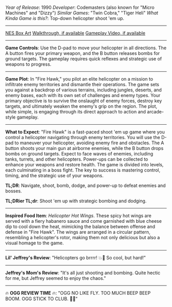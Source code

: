 *Year of Release*: 1990
*Developer*: Codemasters (also known for "Micro Machines" and "Dizzy")
*Similar Games*: "Twin Cobra," "Tiger Heli"
*What Kinda Game is this?*: Top-down helicopter shoot 'em up.

---
[NES Box Art](https://www.google.com/search?tbm=isch&q=NES+Box+Art+Fire+Hawk) 
[Walkthrough, if available](https://www.google.com/search?q=Walkthrough+NES+Fire+Hawk)
[Gameplay Video, if available](https://www.youtube.com/results?search_query=gameplay+NES+Fire+Hawk) 

- - -
**Game Controls**:
Use the D-pad to move your helicopter in all directions. The A button fires your primary weapon, and the B button releases bombs for ground targets. The gameplay requires quick reflexes and strategic use of weapons to progress.

- - -
**Game Plot**: 
In "Fire Hawk," you pilot an elite helicopter on a mission to infiltrate enemy territories and dismantle their operations. The game sets you against a backdrop of various terrains, including jungles, deserts, and enemy bases, each with its own set of challenges and enemy types. Your primary objective is to survive the onslaught of enemy forces, destroy key targets, and ultimately weaken the enemy's grip on the region. The plot, while simple, is engaging through its direct approach to action and arcade-style gameplay.

- - -
**What to Expect**: 
"Fire Hawk" is a fast-paced shoot 'em up game where you control a helicopter navigating through enemy territories. You will use the D-pad to maneuver your helicopter, avoiding enemy fire and obstacles. The A button shoots your main gun at airborne enemies, while the B button drops bombs on ground targets. Expect to face waves of enemies, including tanks, turrets, and other helicopters. Power-ups can be collected to enhance your weapons and restore health. The game is divided into levels, each culminating in a boss fight. The key to success is mastering control, timing, and the strategic use of your weapons.

**TL;DR**:
Navigate, shoot, bomb, dodge, and power-up to defeat enemies and bosses.

**TL;DRier TL;dr**: 
Shoot 'em up with strategic bombing and dodging.

---
**Inspired Food Item**: *Helicopter Hot Wings*.
These spicy hot wings are served with a fiery habanero sauce and come garnished with blue cheese dip to cool down the heat, mimicking the balance between offense and defense in "Fire Hawk". The wings are arranged in a circular pattern, resembling a helicopter's rotor, making them not only delicious but also a visual homage to the game.

---
**Lil' Jeffrey's Review**: 
"Helicopters go brrrr! 💥🚁 So cool, but hard!" 

---
**Jeffrey's Mom's Review**: 
"It's all just shooting and bombing. Quite hectic for me, but Jeffrey seemed to enjoy the chaos."

---
🔥 **OGG REVIEW TIME** 🔥: 
"OGG NO LIKE FLY. TOO MUCH BEEP BEEP BOOM. OGG STICK TO CLUB. 🚁🔥"